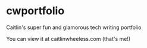 # cwportfolio
Caitlin's super fun and glamorous tech writing portfolio

You can view it at caitlinwheeless.com (that's me!)


